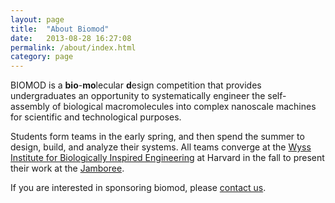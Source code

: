 ```yaml
---
layout: page
title:  "About Biomod"
date:   2013-08-28 16:27:08
permalink: /about/index.html
category: page
---
```


  
BIOMOD is a <strong>bio</strong>-<strong>mo</strong>lecular <strong>d</strong>esign competition that provides undergraduates an opportunity to systematically engineer the self-assembly of biological macromolecules into complex nanoscale machines for scientific and technological purposes.

Students form teams in the early spring, and then spend the summer to design, build, and analyze their systems. All teams converge at the <a href="http://wyss.harvard.edu/">Wyss Institute for Biologically Inspired Engineering</a> at Harvard in the fall to present their work at the <a href="/jamboree">Jamboree</a>.

If you are interested in sponsoring biomod, please <a href="/contact">contact us</a>.

